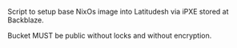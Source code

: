 Script to setup base NixOs image into Latitudesh via iPXE stored at Backblaze.

Bucket MUST be public without locks and without encryption.